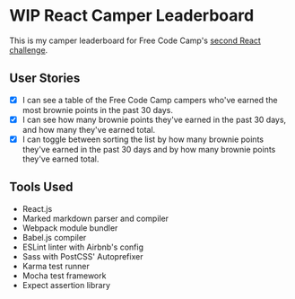 # WIP React Camper Leaderboard

This is my camper leaderboard for Free Code Camp's [second React challenge](https://www.freecodecamp.com/challenges/build-a-camper-leaderboard).

## User Stories

- [x] I can see a table of the Free Code Camp campers who've earned the most brownie points in the past 30 days.
- [x] I can see how many brownie points they've earned in the past 30 days, and how many they've earned total.
- [x] I can toggle between sorting the list by how many brownie points they've earned in the past 30 days and by how many brownie points they've earned total.

## Tools Used

- React.js
- Marked markdown parser and compiler
- Webpack module bundler
- Babel.js compiler
- ESLint linter with Airbnb's config
- Sass with PostCSS' Autoprefixer
- Karma test runner
- Mocha test framework
- Expect assertion library
